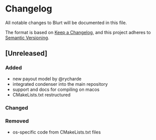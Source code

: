 # Changelog
All notable changes to Blurt will be documented in this file.

The format is based on [Keep a Changelog](https://keepachangelog.com/en/1.0.0/),
and this project adheres to [Semantic Versioning](https://semver.org/spec/v2.0.0.html).

## [Unreleased]
### Added
- new payout model by @rycharde
- integrated condenser into the main repository
- support and docs for compiling on macos
- CMakeLists.txt restructured

### Changed


### Removed
- os-specific code from CMakeLists.txt files
